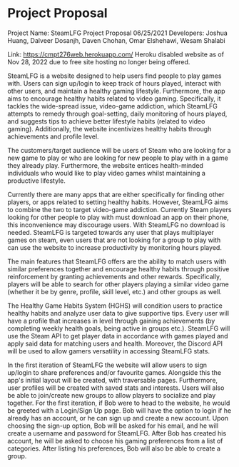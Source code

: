 # Project Proposal

Project Name: SteamLFG
Project Proposal
06/25/2021
Developers: Joshua Huang, Dalveer Dosanjh, Daven Chohan, Omar Elshehawi, Wesam Shalabi

Link: https://cmpt276web.herokuapp.com/         Heroku disabled website as of Nov 28, 2022 due to free site hosting no longer being offered.

SteamLFG is a website designed to help users find people to play games with. Users
can sign up/login to keep track of hours played, interact with other users, and maintain a healthy
gaming lifestyle. Furthermore, the app aims to encourage healthy habits related to video
gaming. Specifically, it tackles the wide-spread issue, video-game addiction, which SteamLFG
attempts to remedy through goal-setting, daily monitoring of hours played, and suggests tips to
achieve better lifestyle habits (related to video gaming). Additionally, the website incentivizes
healthy habits through achievements and profile level.

The customers/target audience will be users of Steam who are looking for a new game
to play or who are looking for new people to play with in a game they already play. Furthermore,
the website entices health-minded individuals who would like to play video games whilst
maintaining a productive lifestyle.

Currently there are many apps that are either specifically for finding other players, or
apps related to setting healthy habits. However, SteamLFG aims to combine the two to target
video-game addiction. Currently Steam players looking for other people to play with must
download an app on their phone, this inconvenience may discourage users. With SteamLFG no
download is needed. SteamLFG is targeted towards any user that plays multiplayer games on
steam, even users that are not looking for a group to play with can use the website to increase
productivity by monitoring hours played.

The main features that SteamLFG offers are the ability to match users with similar
preferences together and encourage healthy habits through positive reinforcement by granting
achievements and other rewards. Specifically, players will be able to search for other players
playing a similar video game (whether it be by genre, profile, skill level, etc.) and other groups
as well.

The Healthy Game Habits System (HGHS) will condition users to practice healthy
habits and analyze user data to give supportive tips. Every user will have a profile that increases
in level through gaining achievements (by completing weekly health goals, being active in
groups etc.). SteamLFG will use the Steam API to get player data in accordance with games 
played and apply said data for matching users and health. Moreover, the Discord API will be
used to allow gamers versatility in accessing SteamLFG stats.

In the first iteration of SteamLFG the website will allow users to sign up/login to share
preferences and/or favourite games. Alongside this the app's initial layout will be created, with
traversable pages. Furthermore, user profiles will be created with saved stats and interests.
Users will also be able to join/create new groups to allow players to socialize and play together.
For the first iteration, if Bob were to head to the website, he would be greeted with a
Login/Sign Up page. Bob will have the option to login if he already has an account, or he can
sign up and create a new account. Upon choosing the sign-up option, Bob will be asked for his
email, and he will create a username and password for SteamLFG. After Bob has created his
account, he will be asked to choose his gaming preferences from a list of categories. After
listing his preferences, Bob will also be able to create a group.
